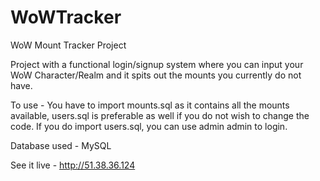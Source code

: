 # WoWTracker
WoW Mount Tracker Project

Project with a functional login/signup system where you can input your WoW Character/Realm and it spits out the mounts you currently do not have.

To use - You have to import mounts.sql as it contains all the mounts available, users.sql is preferable as well if you do not wish to change the code. If you do import users.sql, you can use admin admin to login.

Database used - MySQL

See it live - http://51.38.36.124
